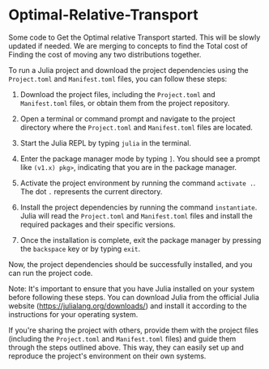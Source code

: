 # Optimal-Relative-Transport
Some code to Get the Optimal relative Transport started. This will be slowly updated if needed.
We are merging to concepts to find the Total cost of Finding the cost of moving any two distributions together. 



To run a Julia project and download the project dependencies using the `Project.toml` and `Manifest.toml` files, you can follow these steps:

1. Download the project files, including the `Project.toml` and `Manifest.toml` files, or obtain them from the project repository.

2. Open a terminal or command prompt and navigate to the project directory where the `Project.toml` and `Manifest.toml` files are located.

3. Start the Julia REPL by typing `julia` in the terminal.

4. Enter the package manager mode by typing `]`. You should see a prompt like `(v1.x) pkg>`, indicating that you are in the package manager.

5. Activate the project environment by running the command `activate .`. The dot `.` represents the current directory.

6. Install the project dependencies by running the command `instantiate`. Julia will read the `Project.toml` and `Manifest.toml` files and install the required packages and their specific versions.

7. Once the installation is complete, exit the package manager by pressing the `backspace` key or by typing `exit`.

Now, the project dependencies should be successfully installed, and you can run the project code.

Note: It's important to ensure that you have Julia installed on your system before following these steps. You can download Julia from the official Julia website (https://julialang.org/downloads/) and install it according to the instructions for your operating system.

If you're sharing the project with others, provide them with the project files (including the `Project.toml` and `Manifest.toml` files) and guide them through the steps outlined above. This way, they can easily set up and reproduce the project's environment on their own systems.